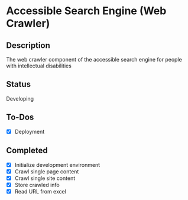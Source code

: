 # Accessible Search Engine (Web Crawler)

## Description
The web crawler component of the accessible search engine for people with intellectual disabilities

## Status
Developing

## To-Dos
- [x] Deployment

## Completed
- [x] Initialize development environment
- [x] Crawl single page content
- [x] Crawl single site content
- [x] Store crawled info
- [x] Read URL from excel